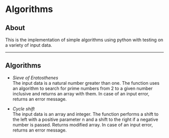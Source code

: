 # Algorithms

## About
This is the implementation of simple algorithms using python with testing on a variety of input data.
***

## Algorithms

* _Sieve of Eratosthenes_<br>
The input data is a natural number greater than one. The function uses an algorithm to search for prime numbers from 2 to a given number inclusive and returns an array with them. In case of an input error, returns an error message.


* _Cycle shift_<br>
The input data is an array and integer. The function performs a shift to the left with a positive parameter n and a shift to the right if a negative number is passed. Returns modified array. In case of an input error, returns an error message.